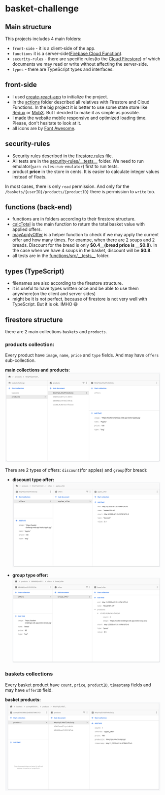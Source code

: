 # basket-challenge

## Main structure
This projects includes 4 main folders:
- `front-side` -  it is a client-side of the app.
- `functions` it is a server-side([Firebase Cloud Function](https://firebase.google.com/products/functions)).
- `security-rules` - there are specific rules(to the [Cloud Firestore](https://firebase.google.com/products/firestore)) 
of which documents we may read or write without affecting the server-side.
- `types` - there are TypeScript types and interfaces.

## front-side
- I used [create-react-app](https://create-react-app.dev/) to initialize the project.
- In the [actions](./front-side/src/actions) folder described all relatives with Firestore and Cloud Functions. 
In the big project it is better to use some state store like [Redux](https://redux.js.org/) or [MobX](https://mobx-state-tree.js.org/). 
But I decided to make it as simple as possible. 
- I made the website mobile responsive and optimized loading time. Please, don't hesitate to look at it.
- all icons are by [Font Awesome](https://fontawesome.com/).

## security-rules
- Security rules described in the [firestore.rules](./security-rules/firestore.rules) file. 
- All tests are in the [security-rules/\_\_tests\_\_](./security-rules/__tests__) folder. We need to run emulator(`yarn rules:run-emulator`) first to run tests.
- product __price__ in the store in cents. It is easier to calculate integer values instead of floats.

In most cases, there is only `read` permission.
And only for the `/baskets/{userID}/products/{productID}` there is permission to `write` too.

## functions (back-end)
- functions are in folders according to their firestore structure.
- [calcTotal](./functions/src/basket/calcTotal.ts) is the main function to return the total basket value with applied offers. 
- [mayApplyOffer](./functions/src/basket/mayApplyOffer.ts) is a helper function to check if we may apply the current offer and how many times. 
For exampe, when there are 2 soups and 2 breads. Discount for the bread is only __$0.4__(bread price is __$0.8__). 
In the case when we have 4 soups in the basket, discount will be __$0.8__.
- all tests are in the [functions/src/\_\_tests\_\_](./functions/src/__tests__) folder.

## types (TypeScript)
- filenames are also according to the firestore structure.
- it is useful to have types written once and be able to use them anywhere(on the client and server sides)
- might be it is not perfect, because of firestore is not very well with TypeScript. But it is ok. IMHO 😄

## firestore structure
there are 2 main collections `baskets` and `products`. 

### __products__ collection:
Every product have `image`, `name`, `price` and `type` fields. And may have `offers` sub-collection.

__main collections and products:__
![main collections and products](./security-rules/static/main%20collections%20and%20products.png)

There are 2 types of offers: `discount`(for apples) and `group`(for bread):

- __discount type offer:__
![product offer](./security-rules/static/product%20offers.png)

- __group type offer:__
![bread offer](./security-rules/static/bread%20offer.png)

### __baskets__ collections
Every basket product have `count`, `price`, `productID`, `timestamp` fields and may have `offerID` field.

__basket products:__
![basket products](./security-rules/static/basket%20products.png)
